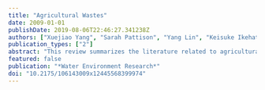 ```yaml
---
title: "Agricultural Wastes"
date: 2009-01-01
publishDate: 2019-08-06T22:46:27.341238Z
authors: ["Xuejiao Yang", "Sarah Pattison", "Yang Lin", "Keisuke Ikehata", "Boris L.T. Lau", "Scott Chang", "Yang Liu"]
publication_types: ["2"]
abstract: "This review summarizes the literature related to agricultural wastes published during 2008. This review is divided into the following sections: waste characterization, waste management and pollution minimization, waste treatment, and waste recycle and reuse."
featured: false
publication: "*Water Environment Research*"
doi: "10.2175/106143009x12445568399974"
---
```


